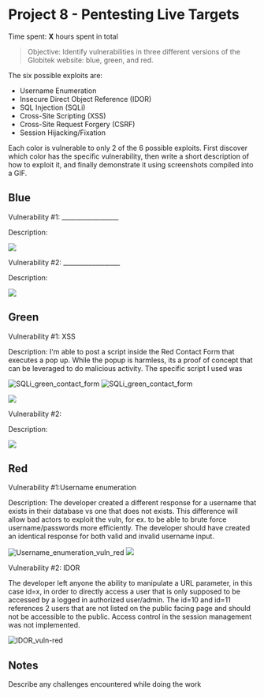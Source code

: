 # Project 8 - Pentesting Live Targets

Time spent: **X** hours spent in total

> Objective: Identify vulnerabilities in three different versions of the Globitek website: blue, green, and red.

The six possible exploits are:

* Username Enumeration
* Insecure Direct Object Reference (IDOR)
* SQL Injection (SQLi)
* Cross-Site Scripting (XSS)
* Cross-Site Request Forgery (CSRF)
* Session Hijacking/Fixation

Each color is vulnerable to only 2 of the 6 possible exploits. First discover which color has the specific vulnerability, then write a short description of how to exploit it, and finally demonstrate it using screenshots compiled into a GIF.

## Blue

Vulnerability #1: __________________

Description:

<img src="blue-vuln1.gif">

Vulnerability #2: __________________

Description:

<img src="blue-vuln2.gif">

## Green

Vulnerability #1: XSS

Description: I'm able to post a script inside the Red Contact Form that executes a pop up. While the popup is harmless, its a proof of concept that can be leveraged to do malicious activity. The specific script I used was <script>alert('Greetings from Marvin@c0d3p4th!');</script> 

![SQLi_green_contact_form](https://user-images.githubusercontent.com/98624766/163739016-5ff69656-0cce-48a9-87be-b4147b2adc8f.gif)
![SQLi_green_contact_form](https://user-images.githubusercontent.com/98624766/163739032-ee499643-6f75-4464-9812-396b93429ab4.png)

<img src="green-vuln1.gif">

Vulnerability #2: 

Description: 

<img src="green-vuln2.gif">

## Red

Vulnerability #1:Username enumeration

Description: The developer created a different response for a username that exists in their database vs one that does not exists. This difference will allow bad actors to exploit the vuln, for ex. to be able to brute force username/passwords more efficiently. The developer should have created an identical response for both valid and invalid username input. 

![Username_enumeration_vuln_red](https://user-images.githubusercontent.com/98624766/163844373-8d2b64f3-eab2-43af-b0dd-f2d23f500a6c.gif)
<img src="red-vuln1.gif">

Vulnerability #2:  IDOR

The developer left anyone the ability to manipulate  a URL parameter, in this case id=x, in order to directly access a user that is only supposed to be accessed by a logged in authorized user/admin. The id=10 and id=11 references 2 users that are not listed on the public facing page and should not be accessible to the public. Access control in the session management was not implemented. 

![IDOR_vuln-red](https://user-images.githubusercontent.com/98624766/163856745-d51886ef-2ed1-4e7c-8c20-2c3ce23aa086.gif)

## Notes

Describe any challenges encountered while doing the work

